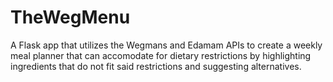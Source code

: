 # TheWegMenu
A Flask app that utilizes the Wegmans and Edamam APIs to create a weekly meal planner that can accomodate for dietary restrictions by highlighting ingredients that do not fit said restrictions and suggesting alternatives.
